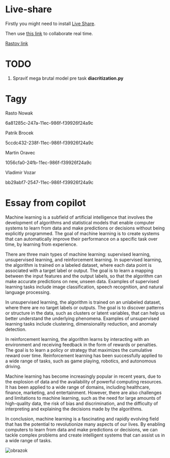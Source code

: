 #  Live-share

Firstly you might need to install [Live Share](https://marketplace.visualstudio.com/items?itemName=MS-vsliveshare.vsliveshare).

Then use [this link](https://prod.liveshare.vsengsaas.visualstudio.com/join?AB9478B03135308D579D1ADFE3212104715F) to collaborate real time.

[Rastov link](https://prod.liveshare.vsengsaas.visualstudio.com/join?42CA6CE53EB4D69CCE83553A499D4464805E)



# TODO 

1. Spraviť mega brutal model pre task **diacritization.py**


# Tagy

Rasto Nowak

6a81285c-247a-11ec-986f-f39926f24a9c

Patrik Brocek

5ccdc432-238f-11ec-986f-f39926f24a9c

Martin Oravec

1056cfa0-24fb-11ec-986f-f39926f24a9c

Vladimir Vozar

bb29abf7-2547-11ec-986f-f39926f24a9c


# Essay from copilot

Machine learning is a subfield of artificial intelligence that involves the development of algorithms and statistical models that enable computer systems to learn from data and make predictions or decisions without being explicitly programmed. The goal of machine learning is to create systems that can automatically improve their performance on a specific task over time, by learning from experience.

There are three main types of machine learning: supervised learning, unsupervised learning, and reinforcement learning. In supervised learning, the algorithm is trained on a labeled dataset, where each data point is associated with a target label or output. The goal is to learn a mapping between the input features and the output labels, so that the algorithm can make accurate predictions on new, unseen data. Examples of supervised learning tasks include image classification, speech recognition, and natural language processing.

In unsupervised learning, the algorithm is trained on an unlabeled dataset, where there are no target labels or outputs. The goal is to discover patterns or structure in the data, such as clusters or latent variables, that can help us better understand the underlying phenomena. Examples of unsupervised learning tasks include clustering, dimensionality reduction, and anomaly detection.

In reinforcement learning, the algorithm learns by interacting with an environment and receiving feedback in the form of rewards or penalties. The goal is to learn a policy or strategy that maximizes the cumulative reward over time. Reinforcement learning has been successfully applied to a wide range of tasks, such as game playing, robotics, and autonomous driving.

Machine learning has become increasingly popular in recent years, due to the explosion of data and the availability of powerful computing resources. It has been applied to a wide range of domains, including healthcare, finance, marketing, and entertainment. However, there are also challenges and limitations to machine learning, such as the need for large amounts of high-quality data, the risk of bias and discrimination, and the difficulty of interpreting and explaining the decisions made by the algorithms.

In conclusion, machine learning is a fascinating and rapidly evolving field that has the potential to revolutionize many aspects of our lives. By enabling computers to learn from data and make predictions or decisions, we can tackle complex problems and create intelligent systems that can assist us in a wide range of tasks.

![obrazok](https://i.itworldcanada.com/wp-content/uploads/2023/08/GettyImages-1448152453-696x391.jpg)


